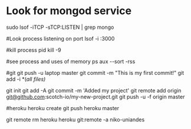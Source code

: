 # Look for mongod service
sudo lsof -iTCP -sTCP:LISTEN | grep mongo

#Look process listening on port
lsof -i :3000

#kill process pid
kill -9 <pid>

#see process and uses of memory
ps aux --sort -rss


#git
git push -u laptop master
git commit -m "This is my first commit!"
git add -i  *(*all files)*

git init
git add -A
git commit -m 'Added my project'
git remote add origin git@github.com:scotch-io/my-new-project.git
git push -u -f origin master

#heroku
heroku create
git push heroku master

git remote rm heroku
heroku git:remote -a niko-uniandes
